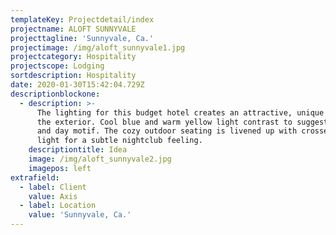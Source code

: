 ```yaml
---
templateKey: Projectdetail/index
projectname: ALOFT SUNNYVALE
projecttagline: 'Sunnyvale, Ca.'
projectimage: /img/aloft_sunnyvale1.jpg
projectcategory: Hospitality
projectscope: Lodging
sortdescription: Hospitality
date: 2020-01-30T15:42:04.729Z
descriptionblockone:
  - description: >-
      The lighting for this budget hotel creates an attractive, unique vibe on
      the exterior. Cool blue and warm yellow light contrast to suggest a night
      and day motif. The cozy outdoor seating is livened up with crosses of
      light for a subtle nightclub feeling.
    descriptiontitle: Idea
    image: /img/aloft_sunnyvale2.jpg
    imagepos: left
extrafield:
  - label: Client
    value: Axis
  - label: Location
    value: 'Sunnyvale, Ca.'
---
```


